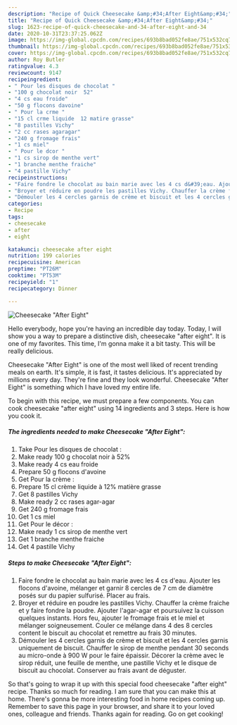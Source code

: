 ```yaml
---
description: "Recipe of Quick Cheesecake &amp;#34;After Eight&amp;#34;"
title: "Recipe of Quick Cheesecake &amp;#34;After Eight&amp;#34;"
slug: 1623-recipe-of-quick-cheesecake-and-34-after-eight-and-34
date: 2020-10-31T23:37:25.062Z
image: https://img-global.cpcdn.com/recipes/693b8bad052fe8ae/751x532cq70/cheesecake-after-eight-photo-principale-de-la-recette.jpg
thumbnail: https://img-global.cpcdn.com/recipes/693b8bad052fe8ae/751x532cq70/cheesecake-after-eight-photo-principale-de-la-recette.jpg
cover: https://img-global.cpcdn.com/recipes/693b8bad052fe8ae/751x532cq70/cheesecake-after-eight-photo-principale-de-la-recette.jpg
author: Roy Butler
ratingvalue: 4.3
reviewcount: 9147
recipeingredient:
- " Pour les disques de chocolat "
- "100 g chocolat noir  52"
- "4 cs eau froide"
- "50 g flocons davoine"
- " Pour la crme "
- "15 cl crme liquide  12 matire grasse"
- "8 pastilles Vichy"
- "2 cc rases agaragar"
- "240 g fromage frais"
- "1 cs miel"
- " Pour le dcor "
- "1 cs sirop de menthe vert"
- "1 branche menthe fraiche"
- "4 pastille Vichy"
recipeinstructions:
- "Faire fondre le chocolat au bain marie avec les 4 cs d&#39;eau. Ajouter les flocons d&#39;avoine, mélanger et garnir 8 cercles de 7 cm de diamètre posés sur du papier sulfurisé. Placer au frais."
- "Broyer et réduire en poudre les pastilles Vichy. Chauffer la crème fraiche et y faire fondre la poudre. Ajouter l&#39;agar-agar et poursuivez la cuisson quelques instants. Hors feu, ajouter le fromage frais et le miel et mélanger soigneusement. Couler ce mélange dans 4 des 8 cercles content le biscuit au chocolat et remettre au frais 30 minutes."
- "Démouler les 4 cercles garnis de crème et biscuit et les 4 cercles garnis uniquement de biscuit. Chauffer le sirop de menthe pendant 30 seconds au micro-onde à 900 W pour le faire épaissir. Décorer la crème avec le sirop réduit, une feuille de menthe, une pastille Vichy et le disque de biscuit au chocolat. Conserver au frais avant de déguster."
categories:
- Recipe
tags:
- cheesecake
- after
- eight

katakunci: cheesecake after eight 
nutrition: 199 calories
recipecuisine: American
preptime: "PT26M"
cooktime: "PT53M"
recipeyield: "1"
recipecategory: Dinner

---
```



![Cheesecake &#34;After Eight&#34;](https://img-global.cpcdn.com/recipes/693b8bad052fe8ae/751x532cq70/cheesecake-after-eight-photo-principale-de-la-recette.jpg)

Hello everybody, hope you're having an incredible day today. Today, I will show you a way to prepare a distinctive dish, cheesecake &#34;after eight&#34;. It is one of my favorites. This time, I'm gonna make it a bit tasty. This will be really delicious.



Cheesecake &#34;After Eight&#34; is one of the most well liked of recent trending meals on earth. It's simple, it is fast, it tastes delicious. It's appreciated by millions every day. They're fine and they look wonderful. Cheesecake &#34;After Eight&#34; is something which I have loved my entire life.


To begin with this recipe, we must prepare a few components. You can cook cheesecake &#34;after eight&#34; using 14 ingredients and 3 steps. Here is how you cook it.

<!--inarticleads1-->

##### The ingredients needed to make Cheesecake &#34;After Eight&#34;:

1. Take  Pour les disques de chocolat :
1. Make ready 100 g chocolat noir à 52%
1. Make ready 4 cs eau froide
1. Prepare 50 g flocons d&#39;avoine
1. Get  Pour la crème :
1. Prepare 15 cl crème liquide à 12% matière grasse
1. Get 8 pastilles Vichy
1. Make ready 2 cc rases agar-agar
1. Get 240 g fromage frais
1. Get 1 cs miel
1. Get  Pour le décor :
1. Make ready 1 cs sirop de menthe vert
1. Get 1 branche menthe fraiche
1. Get 4 pastille Vichy




<!--inarticleads2-->

##### Steps to make Cheesecake &#34;After Eight&#34;:

1. Faire fondre le chocolat au bain marie avec les 4 cs d&#39;eau. Ajouter les flocons d&#39;avoine, mélanger et garnir 8 cercles de 7 cm de diamètre posés sur du papier sulfurisé. Placer au frais.
1. Broyer et réduire en poudre les pastilles Vichy. Chauffer la crème fraiche et y faire fondre la poudre. Ajouter l&#39;agar-agar et poursuivez la cuisson quelques instants. Hors feu, ajouter le fromage frais et le miel et mélanger soigneusement. Couler ce mélange dans 4 des 8 cercles content le biscuit au chocolat et remettre au frais 30 minutes.
1. Démouler les 4 cercles garnis de crème et biscuit et les 4 cercles garnis uniquement de biscuit. Chauffer le sirop de menthe pendant 30 seconds au micro-onde à 900 W pour le faire épaissir. Décorer la crème avec le sirop réduit, une feuille de menthe, une pastille Vichy et le disque de biscuit au chocolat. Conserver au frais avant de déguster.




So that's going to wrap it up with this special food cheesecake &#34;after eight&#34; recipe. Thanks so much for reading. I am sure that you can make this at home. There's gonna be more interesting food in home recipes coming up. Remember to save this page in your browser, and share it to your loved ones, colleague and friends. Thanks again for reading. Go on get cooking!

